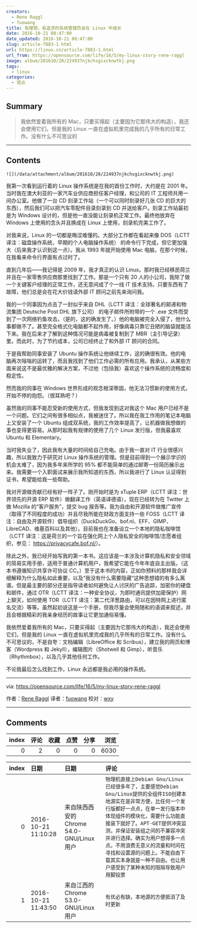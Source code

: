 ```yaml
---
creators:
  - Rene Raggl
  - fuowang
title: 有理想，有追求的系统管理员会在 Linux 中成长
date: 2016-10-21 08:47:00
date_updated: 2016-10-21 08:47:00
slug: article-7883-1.html
url: https://linux.cn/article-7883-1.html
url_from: https://opensource.com/life/16/5/my-linux-story-rene-raggl
image: album/201610/20/224937njkchsgixcknwtkj.png
tags:
  - linux
categories:
  - 观点
---
```


## Summary

> 我依然爱着我所有的 Mac，只要买得起（主要因为它那伟大的构造），我还会使用它们，但是我的 Linux 一直在虚拟机里完成我的几乎所有的日常工作。没有什么不可思议的

***

<!-- more -->

## Contents

`![](/data/attachment/album/201610/20/224937njkchsgixcknwtkj.png)`

我第一次看到运行着的 Linux 操作系统是在我的首份工作时，大约是在 2001 年。当时我在澳大利亚的一家汽车业供应商担任客户经理，和公司的 IT 工程师共用一间办公室。他做了一台 CD 刻录工作站（一个可以同时刻录好几张 CD 的巨大的东西），然后我们可以把汽车零配件目录刻录到 CD 并送给客户。刻录工作站最初是为 Windows 设计的，但是他一直没能让刻录机正常工作。最终他放弃在 Windows 上使用的念头并且换成在 Linux 上使用，刻录机完美工作了。

对我来说，Linux 的一切都是晦涩难懂的。大部分工作都在看起来像 DOS（LCTT 译注：磁盘操作系统，早期的个人电脑操作系统） 的命令行下完成，但它更加强大（后来我才认识到这一点）。我从 1993 年就开始使用 Mac 电脑，在那个时候，在我看来命令行界面有点过时了。

直到几年后——我记得是 2009 年，我才真正的认识 Linux。那时我已经移民荷兰并且在一家零售供应商那里找到了工作。那是一个只有 20 人的小公司，我除了做一个关键客户经理的正常工作，还无意间成了个一线 IT 技术支持。只要东西有了故障，他们总是会在花大价钱请外部 IT 顾问之前先来询问我。

我的一个同事因为点击了一封似乎来自 DHL（LCTT 译注：全球著名的邮递和物流集团 Deutsche Post DHL 旗下公司） 的电子邮件所附带的一个 .exe 文件而受到了一次网络钓鱼攻击。（是的，这的确发生了。）他的电脑被完全入侵了，他什么事都做不了。甚至完全格式化电脑都不起作用，好像病毒只靠它丑陋的脑袋就能活下来。我在后来才了解到这种情况可能是病毒被复制到了 MBR（主引导记录）里。而此时，为了节约成本，公司已经终止了和外部 IT 顾问的合同。

于是我帮助同事安装了 Ubuntu 操作系统让他继续工作，这的确很有效。他的电脑再次嗡嗡的运转了，而且我找到了他们工作必需的所有应用。我承认，从某些方面来说这不是最优雅的解决方案，不过他（包括我）喜欢这个操作系统的流畅度和稳定性。

然而我的同事在 Windows 世界形成的观念根深蒂固，他无法习惯新的使用方式，开始不停的抱怨。（很耳熟吧？）

虽然我的同事不能忍受新的使用方式，但我发现到这对我这个 Mac 用户已经不是一个问题。它们之间有很多相似点，我被迷住了。所以我在我工作用的笔记本电脑上又安装了一个 Ubuntu 组成双系统，我的工作效率提高了，让机器做我想做的事也变得更容易。从那时起我有规律的使用了几个 Linux 发行版，但我最喜欢 Ubuntu 和 Elementary。

当时我失业了，因此我有大量的时间给自己充电。由于我一直对 IT 行业很感兴趣，所以我致力于研究对 Linux 操作系统的管理。但是目前得到一个展示学识的机会太难了，因为我多年来所学的 95% 都不能简单的通过邮寄一份简历展示出来。我需要一个入职面试来展示我所知道的东西，所以我进行了 Linux 认证得到证书，希望能给我一些帮助。

我对开源做贡献已经有好一阵子了。刚开始时是为 xTuple ERP（LCTT 译注：世界领先的开源 ERP 软件）做翻译工作（英语译德语），现在已经转为在 Twitter 上做 Mozilla 的“客户服务”，提交 bug 报告等。我为自由和开源软件做推广宣传（取得了不同程度的成功）并且尽我所能在财政方面支持一些 FOSS（LCTT 译注：自由及开源软件）倡导组织（DuckDuckGo、bof.nl、EFF、GIMP、LibreCAD、维基百科以及其他）。目前我也在准备设立一个本地的隐私咖啡馆（LCTT 译注：这是荷兰的一个旨在强化网上个人隐私安全的咖啡馆/志愿者组织，参见： <https://privacycafe.bof.nl/>）。

除此之外，我已经开始写我的第一本书。这应该是一本涉及计算机隐私和安全领域的简易实用手册，适用于普通计算机用户，我希望它能在今年年底自主出版。（这本书遵循知识共享许可协议 CC。）至于这本书的内容，正如你预料的那样我会详细解释为什么隐私如此重要，以及“我没有什么需要隐藏“这种思想错的有多么离谱。但是最主要的部分还是指导读者如何避免让人讨厌的广告追踪，加密你的硬盘和邮件，通过 OTR（LCTT 译注：一种安全协议，为即时通讯提供加密保护）网上聊天，如何使用 TOR（LCTT 译注：第二代洋葱路由，可以在因特网上进行匿名交流）等等。虽然起初说这是一个手册，但我尽量会使用随和的语调来叙述，并且会根据精彩的我亲身经历的故事让它更加通俗易懂。

我依然爱着我所有的 Mac，只要买得起（主要因为它那伟大的构造），我还会使用它们，但是我的 Linux 一直在虚拟机里完成我的几乎所有的日常工作。没有什么不可思议的，不是自夸：文档编辑（LibreOffice 和 Scribus），建立我的网页和博客（Wordpress 和 Jekyll），编辑图片（Shotwell 和 Gimp），听音乐（Rhythmbox），以及几乎其他任何工作。

不论我最后怎么找到工作，Linux 永远都是我必用的操作系统。

---

via: <https://opensource.com/life/16/5/my-linux-story-rene-raggl>

作者：[Rene Raggl](https://opensource.com/users/rraggl) 译者：[fuowang](https://github.com/fuowang) 校对：[wxy](https://github.com/wxy)

***

## Comments


|   index |   评论 |   收藏 |   点赞 |   分享 |   浏览 |
|--------:|-------:|-------:|-------:|-------:|-------:|
|       0 |      2 |      0 |      0 |      0 |   6030 |

|   index | 日期                | 日期                                      | 评论                                                                                                                                                                                                                                                                                                                                                                                                                             |
|--------:|:--------------------|:------------------------------------------|:---------------------------------------------------------------------------------------------------------------------------------------------------------------------------------------------------------------------------------------------------------------------------------------------------------------------------------------------------------------------------------------------------------------------------------|
|       0 | 2016-10-21 11:10:28 | 来自陕西西安的 Chrome 54.0-GNU/Linux 用户 | `物理机直接上Debian Gnu/Linux已经很多年了，主要感觉Debian Gnu/Linux提供的全组件ISO创建本地源实在是非常方便，比任何一个发行版都好一点点，在单一发行版本中体现组件的模块化，需要什么功能直接装下就好了。APT-GET提供冲突监测，并保证安装组之间的不兼容冲突并进行选择。确实为用户想得多一点点。不用浪费无意义的流量和时间在寻找和设置源的问题上。不能自由下载其实本身就是一种不自由。也让用户感受到了某种未知的阻隔导致用户用脚投票` |
|       1 | 2016-10-21 11:43:50 | 来自江西的 Chrome 53.0-GNU/Linux 用户     | `有优必有缺，本地源的方便抵消了及时更新`                                                                                                                                                                                                                                                                                                                                                                                         |
